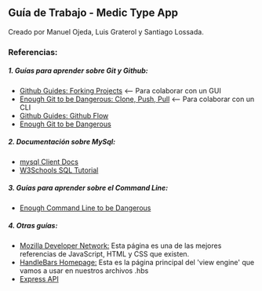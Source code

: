 ## Guía de Trabajo - Medic Type App

Creado por Manuel Ojeda, Luis Graterol y Santiago Lossada.

### Referencias:
##### 1. Guías para aprender sobre Git y Github:
* [Github Guides: Forking Projects](https://guides.github.com/activities/forking/)  <-- Para colaborar con un GUI
* [Enough Git to be Dangerous: Clone, Push, Pull](https://www.learnenough.com/git-tutorial#sec-clone_push_pull) <-- Para colaborar con un CLI
* [Github Guides: Github Flow](https://guides.github.com/introduction/flow/)
* [Enough Git to be Dangerous](https://www.learnenough.com/git-tutorial#sec-getting_started)

##### 2. Documentación sobre MySql:
* [mysql Client Docs](https://github.com/mysqljs/mysql#establishing-connections)
* [W3Schools SQL Tutorial](https://www.w3schools.com/sql/default.asp)

##### 3. Guías para aprender sobre el Command Line:
* [Enough Command Line to be Dangerous](https://www.learnenough.com/command-line-tutorial#sec-basics)

##### 4. Otras guías:
* [Mozilla Developer Network:](https://developer.mozilla.org/en-US/) Esta página es una de las mejores referencias de JavaScript, HTML y CSS que existen.
* [HandleBars Homepage:](http://handlebarsjs.com/) Esta es la página principal del 'view engine' que vamos a usar en nuestros archivos .hbs
* [Express API](http://expressjs.com/en/4x/api.html)
